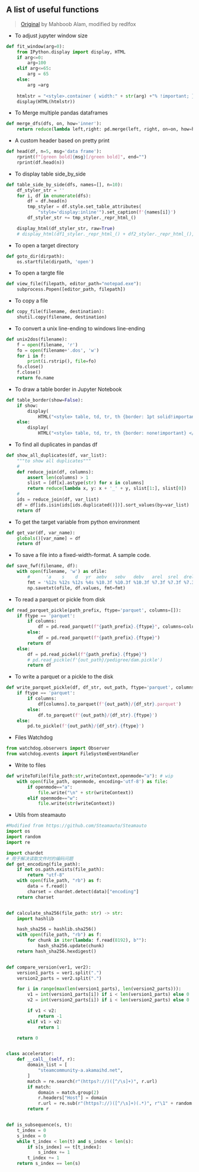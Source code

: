 ## A list of useful functions 
> [Original](https://github.com/mahboob82/Software-tips/blob/main/Python_Jupyter_Utils.md) by Mahboob Alam, modified by redlfox

* To adjust jupyter window size
```python
def fit_window(arg=0):
    from IPython.display import display, HTML
    if arg<=0:
        arg=100
    elif arg<=65:
        arg = 65
    else:
        arg =arg
        
    htmlstr = "<style>.container { width:" + str(arg) +"% !important; }</style>"
    display(HTML(htmlstr))
```

* To Merge multiple pandas dataframes

```python
def merge_dfs(dfs, on, how='inner'):
    return reduce(lambda left,right: pd.merge(left, right, on=on, how=how), dfs)
```
* A custom header based on pretty print 
```python
def head(df, n=5, msg='data frame'):
    rprint(f"[green bold]{msg}[/green bold]", end="")
    rprint(df.head(n))
```

* To display table side_by_side
```python
def table_side_by_side(dfs, names=[], n=10):
    df_styler_str = ''
    for i, df in enumerate(dfs):
        df = df.head(n)
        tmp_styler = df.style.set_table_attributes(
            "style='display:inline'").set_caption(f'{names[i]}')
        df_styler_str += tmp_styler._repr_html_()

    display_html(df_styler_str, raw=True)
    # display_html(df1_styler._repr_html_() + df2_styler._repr_html_(), raw=True)
```

* To open a target directory
```python
def goto_dir(dirpath):
    os.startfile(dirpath, 'open')
```

* To open a targte file
```python
def view_file(filepath, editor_path="notepad.exe"):
    subprocess.Popen([editor_path, filepath])
```
* To copy a file
```python
def copy_file(filename, destination):
    shutil.copy(filename, destination)
```

* To convert a unix line-ending to windows line-ending
```python
def unix2dos(filename):
    f = open(filename, 'r')
    fo = open(filename+'.dos', 'w')
    for i in f:
        print(i.rstrip(), file=fo)
    fo.close()
    f.close()
    return fo.name
```

* To draw a table border in Jupyter Notebook
```python
def table_border(show=False):
    if show:
        display(
            HTML("<style> table, td, tr, th {border: 1pt solid!important} </style>"))
    else:
        display(
            HTML("<style> table, td, tr, th {border: none!important} </style>"))
```

* To find all duplicates in pandas df
```python
def show_all_duplicates(df, var_list):
    """to show all duplicates"""
    #
    def reduce_join(df, columns):
        assert len(columns) > 1
        slist = [df[x].astype(str) for x in columns]
        return reduce(lambda x, y: x + '_' + y, slist[1:], slist[0])
    #
    ids = reduce_join(df, var_list)
    df = df[ids.isin(ids[ids.duplicated()])].sort_values(by=var_list)
    return df
```

* To get the target variable from python environment
```python
def get_var(df, var_name):
    globals()[var_name] = df
    return df
```
* To save a file into a fixed-width-format. A sample code.
```python
def save_fwf(filename, df):
    with open(filename, 'w') as ofile:
        #      'a    s    d   yr  aebv   sebv   debv   arel  srel  drel '
        fmt = '%12s %12s %12s %4s %10.3f %10.3f %10.3f %7.3f %7.3f %7.3f'
        np.savetxt(ofile, df.values, fmt=fmt)
```        

* To read a parquet or pickle from disk
```python
def read_parquet_pickle(path_prefix, ftype='parquet', columns=[]):
    if ftype == 'parquet':
        if columns:
            df = pd.read_parquet(f"{path_prefix}.{ftype}", columns=columns)
        else:
            df = pd.read_parquet(f"{path_prefix}.{ftype}")
        return df
    else:
        df = pd.read_pickel(f"{path_prefix}.{ftype}")
        # pd.read_pickle(f'{out_path}/pedigree/dam.pickle')
        return df
```


* To write a parquet or a pickle to the disk
```python
def write_parquet_pickle(df, df_str, out_path, ftype='parquet', columns=[]):
    if ftype == 'parquet':
        if columns:
            df[columns].to_parquet(f'{out_path}/{df_str}.parquet')
        else:
            df.to_parquet(f'{out_path}/{df_str}.{ftype}')
    else:
        pd.to_pickle(f'{out_path}/{df_str}.{ftype}')
```

* Files Watchdog
```python
from watchdog.observers import Observer
from watchdog.events import FileSystemEventHandler
```

* Write to files
```python
def writeToFile(file_path:str,writeContext,openmode="a"): # wip
	with open(file_path, openmode, encoding='utf-8') as file:
		if openmode=="a":
			file.write("\n" + str(writeContext))
		elif openmode=="w":
			file.write(str(writeContext))
```

* Utils from steamauto
```python
#Modified from https://github.com/Steamauto/Steamauto
import os
import random
import re

import chardet
# 用于解决读取文件时的编码问题
def get_encoding(file_path):
    if not os.path.exists(file_path):
        return "utf-8"
    with open(file_path, "rb") as f:
        data = f.read()
        charset = chardet.detect(data)["encoding"]
    return charset


def calculate_sha256(file_path: str) -> str:
    import hashlib

    hash_sha256 = hashlib.sha256()
    with open(file_path, "rb") as f:
        for chunk in iter(lambda: f.read(8192), b""):
            hash_sha256.update(chunk)
    return hash_sha256.hexdigest()


def compare_version(ver1, ver2):
    version1_parts = ver1.split(".")
    version2_parts = ver2.split(".")

    for i in range(max(len(version1_parts), len(version2_parts))):
        v1 = int(version1_parts[i]) if i < len(version1_parts) else 0
        v2 = int(version2_parts[i]) if i < len(version2_parts) else 0

        if v1 < v2:
            return -1
        elif v1 > v2:
            return 1

    return 0


class accelerator:
    def __call__(self, r):
        domain_list = [
            "steamcommunity-a.akamaihd.net",
        ]
        match = re.search(r"(https?://)([^/\s]+)", r.url)
        if match:
            domain = match.group(2)
            r.headers["Host"] = domain
            r.url = re.sub(r"(https?://)([^/\s]+)(.*)", r"\1" + random.choice(domain_list) + r"\3", r.url)
        return r


def is_subsequence(s, t):
    t_index = 0
    s_index = 0
    while t_index < len(t) and s_index < len(s):
        if s[s_index] == t[t_index]:
            s_index += 1
        t_index += 1
    return s_index == len(s)

```

